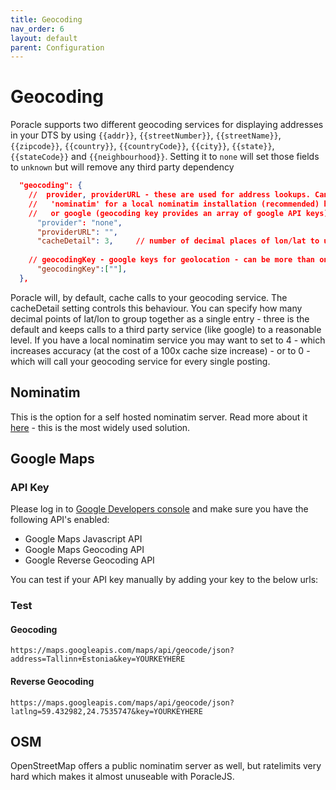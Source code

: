 ```yaml
---
title: Geocoding
nav_order: 6
layout: default
parent: Configuration
---
```


# Geocoding

Poracle supports two different geocoding services for displaying addresses in your DTS by using ```{{addr}}```, ```{{streetNumber}}```, ```{{streetName}}```, ```{{zipcode}}```, ```{{country}}```, ```{{countryCode}}```, ```{{city}}```, ```{{state}}```, ```{{stateCode}}``` and ```{{neighbourhood}}```. Setting it to `none` will set those fields to `unknown` but
will remove any third party dependency

```json
  "geocoding": {
    //  provider, providerURL - these are used for address lookups. Can be 'none',
    //   'nominatim' for a local nominatim installation (recommended) https://github.com/mediagis/nominatim-docker
    //   or google (geocoding key provides an array of google API keys)
      "provider": "none",
      "providerURL": "",
      "cacheDetail": 3,     // number of decimal places of lon/lat to use while caching geocoding (default 3 - or use 4 for 100x more detail)
 
    // geocodingKey - google keys for geolocation - can be more than one in this array and poracle will cycle
      "geocodingKey":[""],
  },
```

Poracle will, by default, cache calls to your geocoding service. The cacheDetail setting 
controls this behaviour.  You can specify how many decimal points of lat/lon to group
together as a single entry - three is the default and keeps calls to a third party
service (like google) to a reasonable level.  If you have a local nominatim service
you may want to set to 4 - which increases accuracy (at the cost of a 100x cache
size increase) - or to 0 - which will call your geocoding service for every
single posting.

## Nominatim

This is the option for a self hosted nominatim server. Read more about it [here](https://github.com/mediagis/nominatim-docker) - this is
the most widely used solution.

## Google Maps

### API Key

Please log in to [Google Developers console](https://console.developers.google.com/) and make sure you have the following API's enabled:  
   
* Google Maps Javascript API 
* Google Maps Geocoding API
* Google Reverse Geocoding API

You can test if your API key manually by adding your key to the below urls:  

### Test

#### Geocoding

```
https://maps.googleapis.com/maps/api/geocode/json?address=Tallinn+Estonia&key=YOURKEYHERE
```  

#### Reverse Geocoding

```
https://maps.googleapis.com/maps/api/geocode/json?latlng=59.432982,24.7535747&key=YOURKEYHERE
```


## OSM

OpenStreetMap offers a public nominatim server as well, but ratelimits very hard which makes it almost unuseable with PoracleJS.